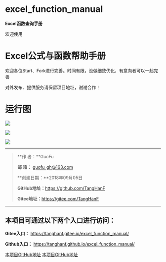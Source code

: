 # excel_function_manual
**Excel函数查询手册**

欢迎使用

# Excel公式与函数帮助手册

欢迎各位Start、Fork进行完善。时间有限，没做细致优化，有意向者可以一起完善

对外发布、提供服务请保留项目地址，谢谢合作！

# 运行图

![](https://ws3.sinaimg.cn/large/0069RVTdly1fuyqtsrfrjj31kw0zs792.jpg)

![](https://ws1.sinaimg.cn/large/0069RVTdly1fuyquns1tyj31kw0rbq89.jpg)

![](https://ws1.sinaimg.cn/large/0069RVTdly1fuyqv05uz4j31kw12j7g4.jpg)

------

> **作       者：**GuoFu
>
> **邮       箱：** [guofu_gh@163.com](mailto:guofu_gh@163.com)
>
> **创建日期：**2018年09月05日
>
> **GitHub地址：**<https://github.com/TangHanF>
>
> **Gitee地址：**<https://gitee.com/TangHanF>

------

## 本项目可通过以下两个入口进行访问：

**Gitee入口：** <https://tanghanf.gitee.io/excel_function_manual/>

**Github入口：** <https://tanghanf.github.io/excel_function_manual/>

[本项目GitHub地址](https://github.com/TangHanF/excel_function_manual) 
[本项目GitHub地址](https://gitee.com/TangHanF/excel_function_manual) 
